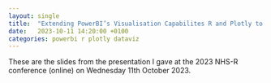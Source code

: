 ```yaml
---
layout: single
title:  "Extending PowerBI’s Visualisation Capabilites R and Plotly to the rescue!"
date:   2023-10-11 14:20:00 +0100
categories: powerbi r plotly dataviz
---
```


These are the slides from the presentation I gave at the 2023 NHS-R conference (online) on Wednesday 11th October 2023.

<object data="../assets/powerbi_r_plotly_presentation.pdf" width="1200" height="800" type='application/pdf'></object>